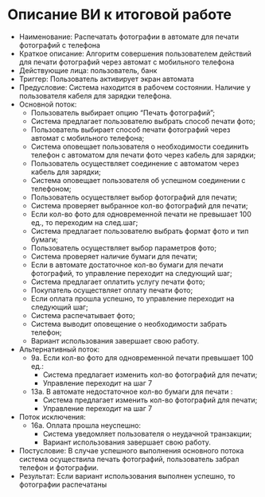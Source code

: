 # Описание ВИ к итоговой работе
   * Наименование: Распечатать фотографии в автомате для печати фотографий с телефона
   * Краткое описание: Алгоритм совершения пользователем действий для печати фотографий через автомат с мобильного телефона
   * Действующие лица: пользователь, банк
   * Триггер: Пользователь активирует экран автомата
   * Предусловие: Система находится в рабочем состоянии. Наличие у пользователя кабеля для зарядки телефона.
   *   Основной поток:
       - Пользователь выбирает опцию “Печать фотографий”;
       - Система предлагает пользователю выбрать способ печати фото;
       - Пользователь выбирает способ печати фотографий через автомат с мобильного телефона;
       - Система оповещает пользователя о необходимости соединить телефон с автоматом для печати фото через кабель для зарядки;
       - Пользователь осуществляет соединение с автоматом через кабель для зарядки;
       - Система оповещает пользователя об успешном соединении с телефоном;
       - Пользователь осуществляет выбор фотографий для печати;
       - Система проверяет выбранное кол-во фотографий для печати;
       - Если кол-во фото для одновременной печати не превышает 100 ед., то переходим на след.шаг;
       - Система предлагает пользователю выбрать формат фото и тип бумаги;
       - Пользователь осуществляет выбор параметров фото;
       - Система проверяет наличие бумаги для печати;
       - Если в автомате достаточное кол-во бумаги для печати фотографий, то управление переходит на следующий шаг;
       - Система предлагает оплатить услугу печати фото;
       - Покупатель осуществляет оплату печати фото;
       - Если оплата прошла успешно, то управление переходит на следующий шаг;
       - Система распечатывает фото;
       - Система выводит оповещение о необходимости забрать телефон;
       - Вариант использования завершает свою работу.
   * Альтернативный поток:
       * 9а. Если кол-во фото для одновременной печати превышает 100 ед.:
           - Система предлагает изменить кол-во фотографий для печати;
           - Управление переходит на шаг 7
       * 13а. В автомате недостаточное кол-во бумаги для печати :
           - Система предлагает изменить кол-во фотографий для печати;
           - Управление переходит на шаг 7
   *   Поток исключения:
       * 16а. Оплата прошла неуспешно:
           - Система уведомляет пользователя о неудачной транзакции;
           - Вариант использования завершает свою работу.
   * Постусловие: В случае успешного выполнения основного потока система осуществила печать фотографий, пользователь забрал телефон и фотографии.
   * Результат: Если вариант использования выполнен успешно, то фотографии распечатаны